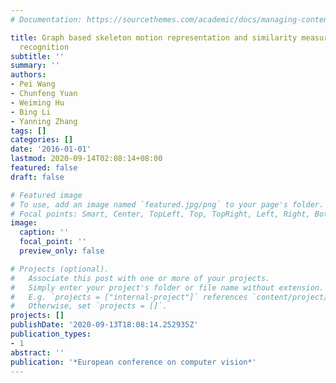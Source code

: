 ```yaml
---
# Documentation: https://sourcethemes.com/academic/docs/managing-content/

title: Graph based skeleton motion representation and similarity measurement for action
  recognition
subtitle: ''
summary: ''
authors:
- Pei Wang
- Chunfeng Yuan
- Weiming Hu
- Bing Li
- Yanning Zhang
tags: []
categories: []
date: '2016-01-01'
lastmod: 2020-09-14T02:08:14+08:00
featured: false
draft: false

# Featured image
# To use, add an image named `featured.jpg/png` to your page's folder.
# Focal points: Smart, Center, TopLeft, Top, TopRight, Left, Right, BottomLeft, Bottom, BottomRight.
image:
  caption: ''
  focal_point: ''
  preview_only: false

# Projects (optional).
#   Associate this post with one or more of your projects.
#   Simply enter your project's folder or file name without extension.
#   E.g. `projects = ["internal-project"]` references `content/project/deep-learning/index.md`.
#   Otherwise, set `projects = []`.
projects: []
publishDate: '2020-09-13T18:08:14.252935Z'
publication_types:
- 1
abstract: ''
publication: '*European conference on computer vision*'
---
```

